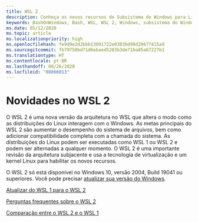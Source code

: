 ```yaml
---
title: WSL 2
description: Conheça os novos recursos do Subsistema do Windows para Linux 2. Veja os recursos adicionais disponíveis, como atualização da versão do WSL e perguntas frequentes.
keywords: BashOnWindows, Bash, WSL, WSL 2, Windows, subsistema do Windows para Linux, subsistema do Windows, Ubuntu, Debian, Suse, Windows 10, instalar
ms.date: 05/12/2020
ms.topic: article
ms.localizationpriority: high
ms.openlocfilehash: fe9d9e2d2bbb13091722e0303bd98d20677415a9
ms.sourcegitcommit: fb79750bd71d6ebaed5203b3de71ba85a67227b1
ms.translationtype: HT
ms.contentlocale: pt-BR
ms.lasthandoff: 08/26/2020
ms.locfileid: "88866013"
---
```

# <a name="whats-new-in-wsl-2"></a>Novidades no WSL 2

O WSL 2 é uma nova versão da arquitetura no WSL que altera o modo como as distribuições do Linux interagem com o Windows. As metas principais do WSL 2 são aumentar o desempenho do sistema de arquivos, bem como adicionar compatibilidade completa com a chamada do sistema. As distribuições do Linux podem ser executadas como WSL 1 ou WSL 2 e podem ser alternadas a qualquer momento. O WSL 2 é uma importante revisão da arquitetura subjacente e usa a tecnologia de virtualização e um kernel Linux para habilitar os novos recursos.

O WSL 2 só está disponível no Windows 10, versão 2004, Build 19041 ou superiores. Você pode precisar [atualizar sua versão do Windows](ms-settings:windowsupdate).

[Atualizar do WSL 1 para o WSL 2](./install-win10.md#update-to-wsl-2)

[Perguntas frequentes sobre o WSL 2](./wsl2-faq.md)

[Comparação entre o WSL 2 e o WSL 1](./compare-versions.md)
